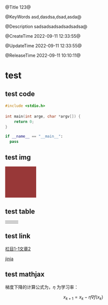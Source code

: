 @Title 123@

@KeyWords asd,dasdsa,dsad,asda@

@Description sadsadsadsadsadsadsa@

@CreateTime 2022-09-11 12:33:55@

@UpdateTime 2022-09-11 12:33:55@

@ReleaseTime 2022-09-11 10:10:11@

# test

## test code

```c
#include <stdio.h>

int main(int arge, char *argv[]) {
    return 0;
}
```

```python
if __name__ == "__main__":
  pass
```

## test img

![1.png](../../statics/1.png)

## test table

|     |     |     |
|-----|-----|-----|
|     |     |     |

## test link

[栏目1-1文章2](./栏目1-1文章2.md)

[jinja](https://jinja.palletsprojects.com/en/2.10.x/templates/)

## test mathjax

梯度下降的计算公式为，$\eta$ 为学习率：

$$
x_{k+1} = x_k - \eta \nabla f(x_k)
$$
